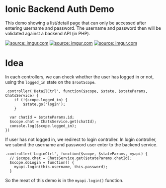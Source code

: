 # Ionic Backend Auth Demo

This demo showing a list/detail page that can only be accessed after entering username and password. The username and password then will be validated against a backend API (in PHP).

<a href="http://imgur.com/BHwQ5gP"><img src="http://i.imgur.com/BHwQ5gPm.png" title="source: imgur.com" /></a>
<a href="http://imgur.com/L78RiYJ"><img src="http://i.imgur.com/L78RiYJm.png" title="source: imgur.com" /></a>
<a href="http://imgur.com/9cand64"><img src="http://i.imgur.com/9cand64m.png" title="source: imgur.com" /></a>

# Idea
In each controllers, we can check whether the user has logged in or not, using the `logged_in` state on the `$rootScope`.

```
.controller('DetailCtrl', function($scope, $state, $stateParams, ChatsService) {
    if (!$scope.logged_in) {
        $state.go('login');
    }

  var chatId = $stateParams.id;
  $scope.chat = ChatsService.get(chatId);
  console.log($scope.logged_in);
})
```
If user has not logged in, we redirect to login controller. In login controller, we submit the username and password user enter to the backend service.

```
.controller('LoginCtrl', function($scope, $stateParams, myapi) {
  // $scope.chat = ChatsService.get($stateParams.chatId);
  $scope.doLogin = function() {
    myapi.login(this.username, this.password);
  }
```
So the meat of this demo is in the `myapi.login()` function.
